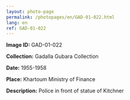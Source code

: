 ```yaml
---
layout: photo-page
permalink: /photopages/en/GAD-01-022.html
lang: en
ref: GAD-01-022
---
```


**Image ID:** GAD-01-022

**Collection:** Gadalla Gubara Collection

**Date:** 1955-1958

**Place:** Khartoum Ministry of Finance

**Description:** Police in front of statue of Kitchner
